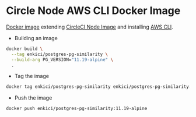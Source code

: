 # Circle Node AWS CLI Docker Image

[Docker image](https://hub.docker.com/r/enkici/postgres-pg-similarity/) extending [CircleCI Node Image](https://hub.docker.com/r/circleci/node/) and installing [AWS CLI](https://github.com/aws/aws-cli).

- Building an image

```bash
docker build \
  --tag enkici/postgres-pg-similarity \
  --build-arg PG_VERSION="11.19-alpine" \
  .
```

- Tag the image

```bash
docker tag enkici/postgres-pg-similarity enkici/postgres-pg-similarity:11.19-alpine
```

- Push the image

```bash
docker push enkici/postgres-pg-similarity:11.19-alpine
```
